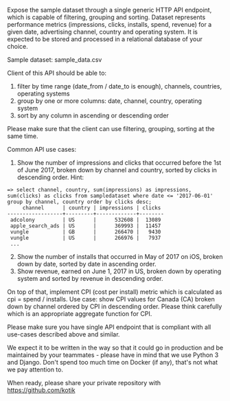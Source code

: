 Expose the sample dataset through a single generic HTTP API endpoint, which is capable of filtering, grouping and sorting. Dataset represents performance metrics (impressions, clicks, installs, spend, revenue) for a given date, advertising channel, country and operating system. It is expected to be stored and processed in a relational database of your choice.

Sample dataset: sample_data.csv

Client of this API should be able to:
1) filter by time range (date_from / date_to is enough), channels, countries, operating systems
2) group by one or more columns: date, channel, country, operating system
2) sort by any column in ascending or descending order

Please make sure that the client can use filtering, grouping, sorting at the same time. 

Common API use cases:
1) Show the number of impressions and clicks that occurred before the 1st of June 2017, broken down by channel and country, sorted by clicks in descending order. Hint:
```
=> select channel, country, sum(impressions) as impressions, sum(clicks) as clicks from sampledataset where date <= '2017-06-01' group by channel, country order by clicks desc;
     channel      | country | impressions | clicks 
------------------+---------+-------------+--------
 adcolony         | US      |      532608 |  13089
 apple_search_ads | US      |      369993 |  11457
 vungle           | GB      |      266470 |   9430
 vungle           | US      |      266976 |   7937
 ...
```
2) Show the number of installs that occurred in May of 2017 on iOS, broken down by date, sorted by date in ascending order.
3) Show revenue, earned on June 1, 2017 in US, broken down by operating system and sorted by revenue in descending order.

On top of that, implement CPI (cost per install) metric which is calculated as cpi = spend / installs. Use case: show CPI values for Canada (CA) broken down by channel ordered by CPI in descending order. Please think carefully which is an appropriate aggregate function for CPI.

Please make sure you have single API endpoint that is compliant with all use-cases described above and similar.

We expect it to be written in the way so that it could go in production and be maintained by your teammates - please have in mind that we use Python 3 and Django. Don't spend too much time on Docker (if any), that's not what we pay attention to.

When ready, please share your private repository with https://github.com/kotik